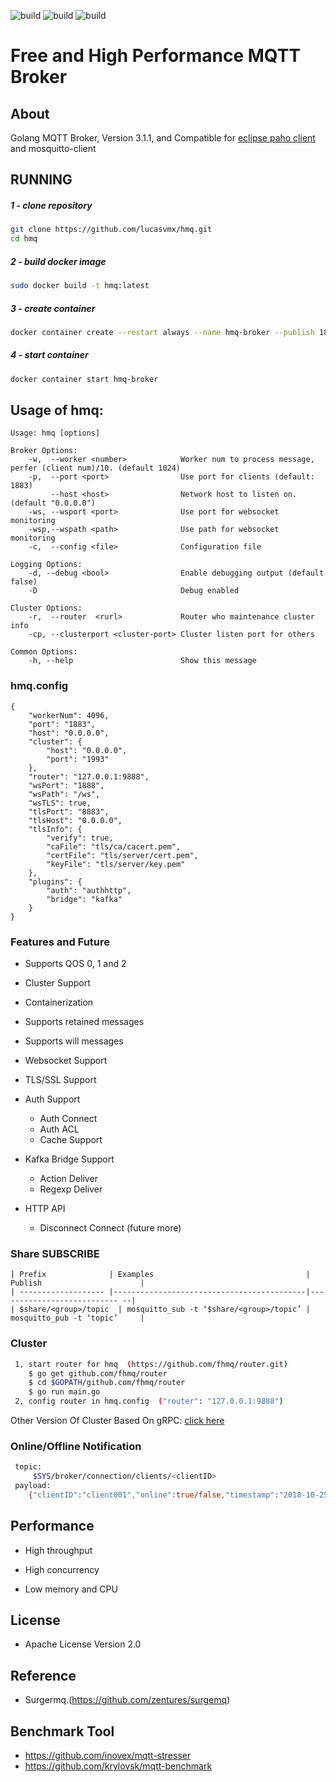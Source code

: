![build](https://img.shields.io/github/workflow/status/lucasvmx/hmq/Ubuntu%20build?label=Ubuntu)
![build](https://img.shields.io/github/workflow/status/lucasvmx/hmq/MacOS%20build?label=MacOS)
![build](https://img.shields.io/github/workflow/status/lucasvmx/hmq/Windows%20build?label=Windows)

# Free and High Performance MQTT Broker

## About

Golang MQTT Broker, Version 3.1.1, and Compatible
for [eclipse paho client](https://github.com/eclipse?utf8=%E2%9C%93&q=mqtt&type=&language=) and mosquitto-client

## RUNNING

##### 1 - clone repository
```bash
git clone https://github.com/lucasvmx/hmq.git
cd hmq
```

##### 2 - build docker image
```bash
sudo docker build -t hmq:latest
```

##### 3 - create container
```bash
docker container create --restart always --name hmq-broker --publish 1883:1883 hmq:latest
```

##### 4 - start container
```bash
docker container start hmq-broker
```

## Usage of hmq:

```
Usage: hmq [options]

Broker Options:
    -w,  --worker <number>            Worker num to process message, perfer (client num)/10. (default 1024)
    -p,  --port <port>                Use port for clients (default: 1883)
         --host <host>                Network host to listen on. (default "0.0.0.0")
    -ws, --wsport <port>              Use port for websocket monitoring
    -wsp,--wspath <path>              Use path for websocket monitoring
    -c,  --config <file>              Configuration file

Logging Options:
    -d, --debug <bool>                Enable debugging output (default false)
    -D                                Debug enabled

Cluster Options:
    -r,  --router  <rurl>             Router who maintenance cluster info
    -cp, --clusterport <cluster-port> Cluster listen port for others

Common Options:
    -h, --help                        Show this message
```

### hmq.config

```
{
	"workerNum": 4096,
	"port": "1883",
	"host": "0.0.0.0",
	"cluster": {
		"host": "0.0.0.0",
		"port": "1993"
	},
	"router": "127.0.0.1:9888",
	"wsPort": "1888",
	"wsPath": "/ws",
	"wsTLS": true,
	"tlsPort": "8883",
	"tlsHost": "0.0.0.0",
	"tlsInfo": {
		"verify": true,
		"caFile": "tls/ca/cacert.pem",
		"certFile": "tls/server/cert.pem",
		"keyFile": "tls/server/key.pem"
	},
	"plugins": {
		"auth": "authhttp",
		"bridge": "kafka"
	}
}
```

### Features and Future

- Supports QOS 0, 1 and 2

- Cluster Support

- Containerization

- Supports retained messages

- Supports will messages

- Websocket Support

- TLS/SSL Support

- Auth Support

  - Auth Connect
  - Auth ACL
  - Cache Support

- Kafka Bridge Support

  - Action Deliver
  - Regexp Deliver

- HTTP API
  - Disconnect Connect (future more)

### Share SUBSCRIBE

```
| Prefix              | Examples                                  | Publish                      |
| ------------------- |-------------------------------------------|--------------------------- --|
| $share/<group>/topic  | mosquitto_sub -t ‘$share/<group>/topic’ | mosquitto_pub -t ‘topic’     |
```

### Cluster

```bash
 1, start router for hmq  (https://github.com/fhmq/router.git)
 	$ go get github.com/fhmq/router
 	$ cd $GOPATH/github.com/fhmq/router
 	$ go run main.go
 2, config router in hmq.config  ("router": "127.0.0.1:9888")

```

Other Version Of Cluster Based On gRPC: [click here](https://github.com/fhmq/rhmq)

### Online/Offline Notification

```bash
 topic:
     $SYS/broker/connection/clients/<clientID>
 payload:
	{"clientID":"client001","online":true/false,"timestamp":"2018-10-25T09:32:32Z"}
```

## Performance

- High throughput

- High concurrency

- Low memory and CPU

## License

- Apache License Version 2.0

## Reference

- Surgermq.(https://github.com/zentures/surgemq)

## Benchmark Tool

- https://github.com/inovex/mqtt-stresser
- https://github.com/krylovsk/mqtt-benchmark
